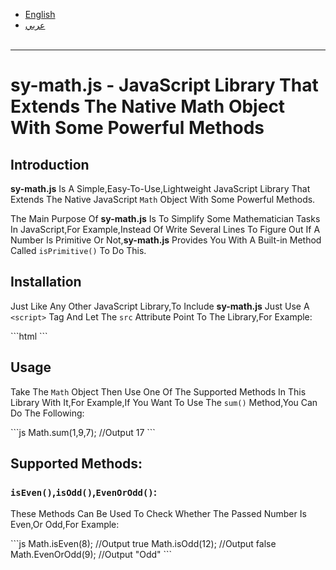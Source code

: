 <ul><li><a href="#english">English</a></li><li><a href="#arabic">عربي</a></li> </ul><hr>
<h1 id="english">sy-math.js  -  JavaScript Library That Extends The Native Math Object With Some Powerful Methods</h1>

<h2>Introduction</h2>
<p><b>sy-math.js</b> Is A Simple,Easy-To-Use,Lightweight JavaScript Library That Extends The Native JavaScript <code>Math</code> Object With Some Powerful Methods.</p><p>The Main Purpose Of <b>sy-math.js</b> Is To Simplify Some Mathematician Tasks In JavaScript,For Example,Instead Of Write Several Lines To Figure Out If A Number Is Primitive Or Not,<b>sy-math.js</b> Provides You With A Built-in Method Called <code>isPrimitive()</code> To Do This.</p><h2>Installation</h2><p>Just Like Any Other JavaScript Library,To Include <b>sy-math.js</b> Just Use A <code>&lt;script&gt;</code>
Tag And Let  The <code>src</code>
Attribute Point To The Library,For Example:</p>
```html
<script src="includes/sy-math.js"></script>
```

<h2>Usage</h2><p>Take The <code>Math</code> Object Then Use One Of The Supported Methods In This Library With It,For Example,If You Want To Use The <code>sum()</code> Method,You Can Do The Following:</p>
```js
Math.sum(1,9,7); //Output 17
```
<h2>Supported Methods:</h2>
<h3><code>isEven()</code>,<code>isOdd()</code>,<code>EvenOrOdd()</code>:</h3>
<p>These Methods Can Be Used To Check Whether The Passed Number Is Even,Or Odd,For Example:</p>
```js
Math.isEven(8); //Output true
Math.isOdd(12); //Output false
Math.EvenOrOdd(9); //Output "Odd"
```
